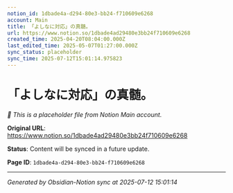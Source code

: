 ```yaml
---
notion_id: 1dbade4a-d294-80e3-bb24-f710609e6268
account: Main
title: 「よしなに対応」の真髄。
url: https://www.notion.so/1dbade4ad29480e3bb24f710609e6268
created_time: 2025-04-20T08:04:00.000Z
last_edited_time: 2025-05-07T01:27:00.000Z
sync_status: placeholder
sync_time: 2025-07-12T15:01:14.975823
---
```


# 「よしなに対応」の真髄。

*🔄 This is a placeholder file from Notion Main account.*

**Original URL**: https://www.notion.so/1dbade4ad29480e3bb24f710609e6268

**Status**: Content will be synced in a future update.

**Page ID**: `1dbade4a-d294-80e3-bb24-f710609e6268`

---

*Generated by Obsidian-Notion sync at 2025-07-12 15:01:14*
